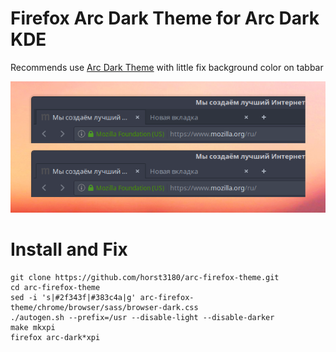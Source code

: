 #  Firefox Arc Dark Theme for Arc Dark KDE
Recommends use [Arc Dark Theme](https://github.com/horst3180/arc-firefox-theme) with little fix background color on tabbar

![Screenshot](fix-toolbar.png)

# Install and Fix
```
git clone https://github.com/horst3180/arc-firefox-theme.git
cd arc-firefox-theme
sed -i 's|#2f343f|#383c4a|g' arc-firefox-theme/chrome/browser/sass/browser-dark.css
./autogen.sh --prefix=/usr --disable-light --disable-darker
make mkxpi
firefox arc-dark*xpi
```
